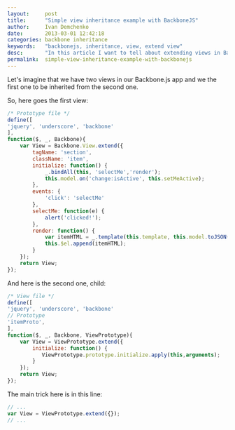 ```yaml
---
layout:     post
title:      "Simple view inheritance example with BackboneJS"
author:     Ivan Demchenko
date:       2013-03-01 12:42:18
categories: backbone inheritance
keywords:   "backbonejs, inheritance, view, extend view"
desc:       "In this article I want to tell about extending views in BackboneJS app"
permalink:  simple-view-inheritance-example-with-backbonejs
---
```

Let's imagine that we have two views in our Backbone.js app and we the first one to be inherited from the second one.

So, here goes the first view:

```js
/* Prototype file */
define([
'jquery', 'underscore', 'backbone'
],
function($, _, Backbone){
    var View = Backbone.View.extend({
        tagName: 'section',
        className: 'item',
        initialize: function() {
            _.bindAll(this, 'selectMe','render');
            this.model.on('change:isActive', this.setMeActive);
        },
        events: {
            'click': 'selectMe'
        },
        selectMe: function(e) {
            alert('clicked!');
        },
        render: function() {
            var itemHTML = _.template(this.template, this.model.toJSON());
            this.$el.append(itemHTML);
        }
    });
    return View;
});
```

And here is the second one, child:

```js
/* View file */
define([
'jquery', 'underscore', 'backbone'
// Prototype
'itemProto',
],
function($, _, Backbone, ViewPrototype){
    var View = ViewPrototype.extend({
        initialize: function() {
           ViewPrototype.prototype.initialize.apply(this,arguments);
        }
    });
    return View;
});
```

The main trick here is in this line:

```js
// ...
var View = ViewPrototype.extend({});
// ...
```
